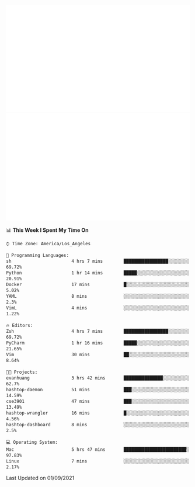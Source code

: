 <a href="https://github.com/jstrieb/github-stats">
 
![](https://github.com/evanhuang117/github-stats/blob/master/generated/overview.svg)
![](https://github.com/evanhuang117/github-stats/blob/master/generated/languages.svg)

</a>

<!--START_SECTION:waka-->
📊 **This Week I Spent My Time On** 

```text
⌚︎ Time Zone: America/Los_Angeles

💬 Programming Languages: 
sh                       4 hrs 7 mins        █████████████████░░░░░░░░   69.72% 
Python                   1 hr 14 mins        █████░░░░░░░░░░░░░░░░░░░░   20.91% 
Docker                   17 mins             █░░░░░░░░░░░░░░░░░░░░░░░░   5.02% 
YAML                     8 mins              ░░░░░░░░░░░░░░░░░░░░░░░░░   2.3% 
VimL                     4 mins              ░░░░░░░░░░░░░░░░░░░░░░░░░   1.22%

🔥 Editors: 
Zsh                      4 hrs 7 mins        █████████████████░░░░░░░░   69.72% 
PyCharm                  1 hr 16 mins        █████░░░░░░░░░░░░░░░░░░░░   21.65% 
Vim                      30 mins             ██░░░░░░░░░░░░░░░░░░░░░░░   8.64%

🐱‍💻 Projects: 
evanhuang                3 hrs 42 mins       ███████████████░░░░░░░░░░   62.7% 
hashtop-daemon           51 mins             ███░░░░░░░░░░░░░░░░░░░░░░   14.59% 
cse3901                  47 mins             ███░░░░░░░░░░░░░░░░░░░░░░   13.49% 
hashtop-wrangler         16 mins             █░░░░░░░░░░░░░░░░░░░░░░░░   4.56% 
hashtop-dashboard        8 mins              ░░░░░░░░░░░░░░░░░░░░░░░░░   2.5%

💻 Operating System: 
Mac                      5 hrs 47 mins       ████████████████████████░   97.83% 
Linux                    7 mins              ░░░░░░░░░░░░░░░░░░░░░░░░░   2.17%

```


 Last Updated on 01/09/2021
<!--END_SECTION:waka-->
